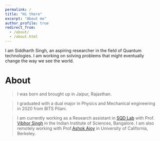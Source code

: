 ```yaml
---
permalink: /
title: "Hi there"
excerpt: "About me"
author_profile: true
redirect_from: 
  - /about/
  - /about.html
---
```

I am Siddharth Singh, an aspiring researcher in the field of Quantum technologies. I am working on solving problems that might eventually change the way we see the world.

About
======
> I was born and brought up in Jaipur, Rajasthan.

> I graduated with a dual major in Physics and Mechanical engineering in 2020 from BITS Pilani.

> I am currently working as a Research assistant in [SQD Lab](https://sites.google.com/view/sqd-lab/home) with Prof. [Vibhor Singh](https://iiscprofiles.irins.org/profile/66393) in the Indian Institute of Sciences, Bangalore.  I am also remotely working with Prof.[Ashok Ajoy](http://www.cchem.berkeley.edu/aagrp/people.html) in University of California, Berkeley.









